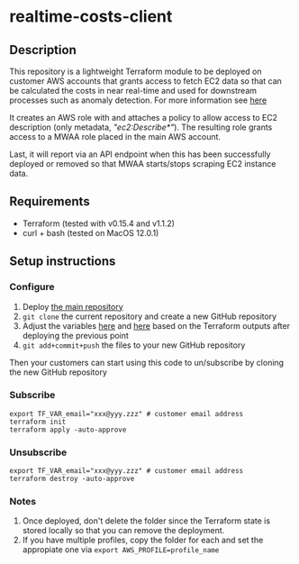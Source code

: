# realtime-costs-client


## Description

This repository is a lightweight Terraform module to be deployed on customer AWS accounts that grants access to fetch EC2 data so that can be calculated the costs in near real-time and used for downstream processes such as anomaly detection. For more information see [here](https://github.com/diavbolo/realtime-costs)
 
It creates an AWS role with and attaches a policy to allow access to EC2 description (only metadata, *"ec2:Describe\*"*). The resulting role grants access to a MWAA role placed in the main AWS account.
 
Last, it will report via an API endpoint when this has been successfully deployed or removed so that MWAA starts/stops scraping EC2 instance data.
 
 
## Requirements
 
- Terraform (tested with v0.15.4 and v1.1.2)
- curl + bash (tested on MacOS 12.0.1)
 
 
## Setup instructions
 
### Configure
 
1. Deploy [the main repository](https://github.com/diavbolo/realtime-costs)
2. `git clone` the current repository and create a new GitHub repository
3. Adjust the variables [here](https://github.com/diavbolo/realtime-costs-client/blob/master/variables.tf#L9) and [here](https://github.com/diavbolo/realtime-costs-client/blob/master/variables.tf#L13) based on the Terraform outputs after deploying the previous point
4. `git add+commit+push` the files to your new GitHub repository
 
Then your customers can start using this code to un/subscribe by cloning the new GitHub repository

### Subscribe

```
export TF_VAR_email="xxx@yyy.zzz" # customer email address
terraform init
terraform apply -auto-approve 
```

### Unsubscribe

```
export TF_VAR_email="xxx@yyy.zzz" # customer email address
terraform destroy -auto-approve 
```

### Notes

 1. Once deployed, don't delete the folder since the Terraform state is stored locally so that you can remove the deployment.
 2. If you have multiple profiles, copy the folder for each and set the appropiate one via `export AWS_PROFILE=profile_name`
 
